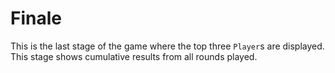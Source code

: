 # Finale

This is the last stage of the game where the top three `Player`s are displayed. This stage shows cumulative results from all rounds played.
